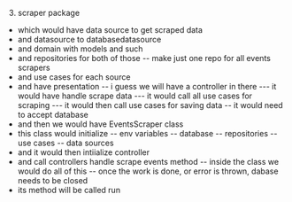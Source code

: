 


3. scraper package 
- which would have data source to get scraped data 
- and datasource to databasedatasource 
- and domain with models and such 
- and repositories for both of those 
-- make just one repo for all events scrapers
- and use cases for each source 
- and have presentation 
-- i guess we will have a controller in there
--- it would have handle scrape data 
--- it would call all use cases for scraping 
--- it would then call use cases for saving data
-- it would need to accept database 
- and then we would have EventsScraper class 
- this class would initialize
-- env variables 
-- database	
-- repositories
-- use cases
-- data sources
- and it would then intiialize controller
- and call controllers handle scrape events method 
-- inside the class we would do all of this 
-- once the work is done, or error is thrown, dabase needs to be closed 
- its method will be called run